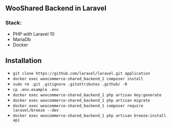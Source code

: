 ## WooShared Backend in Laravel
### Stack:
- PHP with Laravel 10
- MariaDb
- Docker

## Installation
- `git clone https://github.com/laravel/laravel.git application`
- `docker exec woocommerce-shared_backend_1 composer install`
- `sudo rm .git .gitignore .gitattributes .github/ -R`
- `cp .env.example .env`
- `docker exec woocommerce-shared_backend_1 php artisan key:generate`
- `docker exec woocommerce-shared_backend_1 php artisan migrate`
- `docker exec woocommerce-shared_backend_1 composer require laravel/breeze --dev`
- `docker exec woocommerce-shared_backend_1 php artisan breeze:install api`
